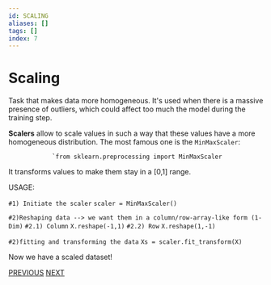 ```yaml
---
id: SCALING
aliases: []
tags: []
index: 7
---
```


# Scaling

Task that makes data more homogeneous. It's used when there is a massive presence of outliers, which could affect too much the model during the training step.

**Scalers** allow to scale values in such a way that these values have a more homogeneous distribution. The most famous one is the `MinMaxScaler`:

				`from sklearn.preprocessing import MinMaxScaler

It transforms values to make them stay in a [0,1] range.

USAGE:

`#1) Initiate the scaler`
`scaler = MinMaxScaler()`

`#2)Reshaping data --> we want them in a column/row-array-like form (1-Dim)`
	`#2.1) Column`
		`X.reshape(-1,1)`
	`#2.2) Row`
		`X.reshape(1,-1)`

`#2)fitting and transforming the data`
`Xs = scaler.fit_transform(X)`

Now we have a scaled dataset!

[PREVIOUS](pages/datamining/preprocessing/dimensionality_reduction.md) [NEXT](pages/datamining/preprocessing/sampling.md)
